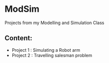 # ModSim
Projects from my Modelling and Simulation Class

## Content:
* Project 1 : Simulating a Robot arm
* Project 2 : Travelling salesman problem
